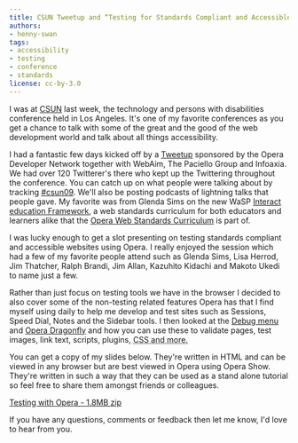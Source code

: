 ```yaml
---
title: CSUN Tweetup and “Testing for Standards Compliant and Accessible Websites Using Opera” Slides
authors:
- henny-swan
tags:
- accessibility
- testing
- conference
- standards
license: cc-by-3.0
---
```


<p>I was at <a href="http://www.csunconference.org/index.cfm?EID=80000144">CSUN</a> last week, the technology and persons with disabilities conference held in Los Angeles. It&#39;s one of my favorite conferences as you get a chance to talk with some of the great and the good of the web development world and talk about all things accessibility.</p>

<p>I had a fantastic few days kicked off by a <a href="http://www.csuntweetup.com">Tweetup</a> sponsored by the Opera Developer Network together with WebAim, The Paciello Group and Infoaxia. We had over 120 Twitterer&#39;s there who kept up the Twittering throughout the conference. You can catch up on what people were talking about by tracking <a href="http://www.tweetscan.com/index.php?s=%23csun09">#csun09</a>. We&#39;ll also be posting podcasts of lightning talks that people gave. My favorite was from Glenda Sims on the new WaSP <a href="http://interact.webstandards.org/">Interact education Framework</a>, a web standards curriculum for both educators and learners alike that the <a href="http://www.opera.com/wsc">Opera Web Standards Curriculum</a> is part of.</p>

<p>I was lucky enough to get a slot presenting on testing standards compliant and accessible websites using Opera. I really enjoyed the session which had a few of my favorite people attend such as Glenda Sims, Lisa Herrod, Jim Thatcher, Ralph Brandi, Jim Allan, Kazuhito Kidachi and Makoto Ukedi to name just a few.</p>

<p>Rather than just focus on testing tools we have in the browser I decided to also cover some of the non-testing related features Opera has that I find myself using daily to help me develop and test sites such as Sessions, Speed Dial, Notes and the Sidebar tools. I then looked at the <a href="http://my.opera.com/dragonfly/blog/2008/06/09/the-debug-menu-and-the-new-weekly">Debug menu</a> and <a href="http://www.opera.com/dragonfly/">Opera Dragonfly</a> and how you can use these to validate pages, test images, link text, scripts, plugins, <abbr title="Cascading Style Sheets">CSS and more.</abbr></p>

<p>You can get a copy of my slides below. They&#39;re written in HTML and can be viewed in any browser but are best viewed in Opera using Opera Show. They&#39;re written in such a way that they can be used as a stand alone tutorial so feel free to share them amongst friends or colleagues.</p>

<a href="{{ page.id }}/Testing%20with%20Opera.zip">Testing with Opera - 1.8MB zip</a>

<p>If you have any questions, comments or feedback then let me know, I&#39;d love to hear from you.</p>
